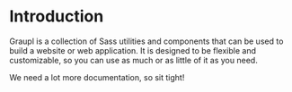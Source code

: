 # Introduction

Graupl is a collection of Sass utilities and components that can be used to build a website or web application. It is designed to be flexible and customizable, so you can use as much or as little of it as you need.

We need a lot more documentation, so sit tight!
